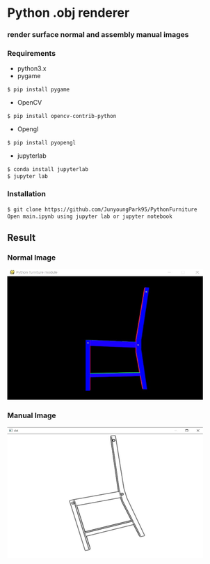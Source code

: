 # Python .obj renderer 
### render surface normal and assembly manual images

### Requirements
* python3.x
* pygame
<pre>
<code>$ pip install pygame</code>
</pre>
* OpenCV
<pre>
<code>$ pip install opencv-contrib-python</code>
</pre>
* Opengl
<pre>
<code>$ pip install pyopengl</code>
</pre>
* jupyterlab
<pre>
<code>$ conda install jupyterlab</code>
<code>$ jupyter lab</code>
</pre>

### Installation
<pre>
<code>$ git clone https://github.com/JunyoungPark95/PythonFurniture</code>
<code>Open main.ipynb using jupyter lab or jupyter notebook</code>
</pre>

## Result
### Normal Image
<img src="/figure/normal.jpg" width="450px" height="300px"  alt="normal image"></img><br/>
### Manual Image
<img src="/figure/manual.jpg" width="450px" height="300px"  alt="surface normal image"></img><br/>

